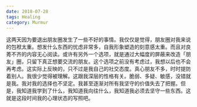 ```yaml
---
date: 2018-07-28
tags: Healing
category: Murmur
---
```


这两天因为要退出朋友圈发生了一些不好的事情。我仅仅是觉得，朋友圈对我来说的包袱太重。想发什么东西的忧虑非常多，自我形象塑造的刻意感太重。而且对良莠不齐的内容无心阅读。或许有另外一个选项，就是通过大幅度的屏蔽来改造「朋友」圈，只留下真正想要交流的朋友。这个选项之前没有考虑过，我想以后也不会再考虑。这实际上反映的，只不过是我自己的社交态度。真心朋友不多，时时提防着别人。我很少觉得被理解。这跟我深层的性格有关。脆弱、多疑、敏感，没错就是我。我对我的选择也不坚定。我甚至逐渐对所有我坚守的价值失去了把握。但是，我知道我学到了什么，我知道我向往什么，我知道我必须去坚守一些东西。这就是这段时间我的心理状态的写照吧。